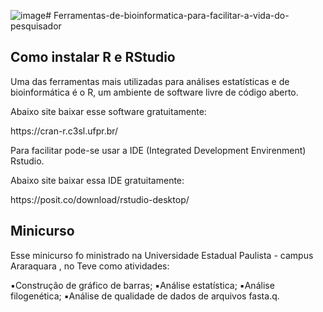 ![image](https://github.com/MariaJaraMontibeller/Ferramentas-de-bioinformatica-para-facilitar-a-vida-do-pesquisador/assets/60585584/03f0accd-7466-4638-af28-09c487cd7ef3)# Ferramentas-de-bioinformatica-para-facilitar-a-vida-do-pesquisador

## <strong> Como instalar R e RStudio </strong>
<p> Uma das ferramentas mais utilizadas para análises estatísticas e de bioinformática é o R, um ambiente de software livre de código aberto.</p>
<p>Abaixo site baixar esse software gratuitamente:</p>
<p>https://cran-r.c3sl.ufpr.br/</p>
<p>Para facilitar pode-se usar a IDE (Integrated Development Envirenment) Rstudio. </p>
<p>Abaixo site baixar essa IDE gratuitamente:</p>
<p>https://posit.co/download/rstudio-desktop/ </p>

## <strong> Minicurso </strong>

Esse minicurso fo ministrado na Universidade Estadual Paulista - campus Araraquara , no 
Teve como atividades:

:black_small_square:Construção de gráfico de barras; 
:black_small_square:Análise estatística; 
:black_small_square:Análise filogenética;
:black_small_square:Análise de qualidade de dados de arquivos fasta.q.
